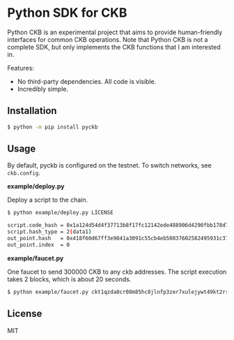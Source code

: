 # Python SDK for CKB

Python CKB is an experimental project that aims to provide human-friendly interfaces for common CKB operations. Note that Python CKB is not a complete SDK, but only implements the CKB functions that I am interested in.

Features:

- No third-party dependencies. All code is visible.
- Incredibly simple.

## Installation

```sh
$ python -m pip install pyckb
```

## Usage

By default, pyckb is configured on the testnet. To switch networks, see `ckb.config`.

**example/deploy.py**

Deploy a script to the chain.

```sh
$ python example/deploy.py LICENSE

script.code_hash = 0x1a124d54d4f37713b8f17fc12142ede488906d4290fbb178d7aad214977814ee
script.hash_type = 2(data1)
out_point.hash   = 0x418f60d67ff3e9841a3091c55cb4eb50837602582495931c372fff99f3107f38
out_point.index  = 0
```

**example/faucet.py**

One faucet to send 300000 CKB to any ckb addresses. The script execution takes 2 blocks, which is about 20 seconds.

```sh
$ python example/faucet.py ckt1qzda0cr08m85hc8jlnfp3zer7xulejywt49kt2rr0vthywaa50xwsqt4z78ng4yutl5u6xsv27ht6q08mhujf8s2r0n40
```

## License

MIT
